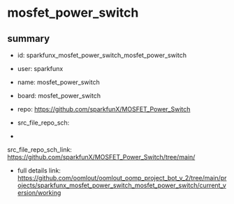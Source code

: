 # mosfet_power_switch
 
## summary 
* id: sparkfunx_mosfet_power_switch_mosfet_power_switch
* user: sparkfunx
* name: mosfet_power_switch
* board: mosfet_power_switch
* repo: https://github.com/sparkfunX/MOSFET_Power_Switch



* src_file_repo_sch: 
*
 src_file_repo_sch_link: https://github.com/sparkfunX/MOSFET_Power_Switch/tree/main/
* full details link: https://github.com/oomlout/oomlout_oomp_project_bot_v_2/tree/main/projects/sparkfunx_mosfet_power_switch_mosfet_power_switch/current_version/working  







